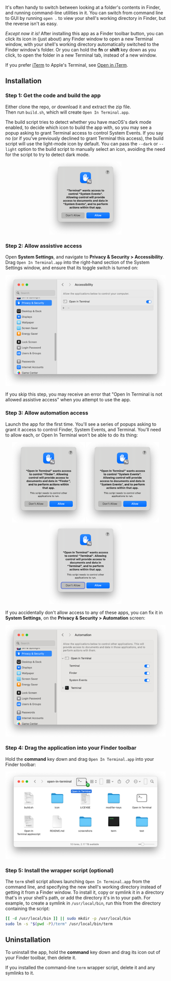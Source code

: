 It's often handy to switch between looking at a folder's contents in Finder, and running command-line utilities in it. You can switch from command line to GUI by running `open .` to view your shell's working directory in Finder, but the reverse isn't as easy.

*Except now it is!* After installing this app as a Finder toolbar button, you can click its icon in (just about) any Finder window to open a new Terminal window, with your shell's working directory automatically switched to the Finder window's folder. Or you can hold the **fn** or **shift** key down as you click, to open the folder in a new Terminal tab, instead of a new window.

If you prefer [iTerm](https://iterm2.com) to Apple's Terminal, see [Open in iTerm](https://github.com/jakshin/open-in-iterm).


## Installation

### Step 1: Get the code and build the app

Either clone the repo, or download it and extract the zip file.   
Then run `build.sh`, which will create `Open In Terminal.app`.

The build script tries to detect whether you have macOS's dark mode enabled, to decide which icon to build the app with, so you may see a popup asking to grant Terminal access to control System Events. If you say no (or if you've previously declined to grant Terminal this access), the build script will use the light-mode icon by default. You can pass the `--dark` or `--light` option to the build script to manually select an icon, avoiding the need for the script to try to detect dark mode.

<div align="center">
	<img width=228 alt="Screenshot of popup" src="screenshots/terminal-control-system-events.png">
</div>

### Step 2: Allow assistive access

Open **System Settings**, and navigate to **Privacy & Security > Accessibility**. Drag `Open In Terminal.app` into the right-hand section of the System Settings window, and ensure that its toggle switch is turned on:

<div align="center">
	<img width=531 alt="Screenshot of Accessibility settings" src="screenshots/accessibility-settings.png">
</div>

If you skip this step, you may receive an error that "Open In Terminal is not allowed assistive access" when you attempt to use the app.

### Step 3: Allow automation access

Launch the app for the first time. You'll see a series of popups asking to grant it access to control Finder, System Events, and Terminal. You'll need to allow each, or Open In Terminal won't be able to do its thing:

<div align="center">
	<img width=228 alt="Screenshot of popup" src="screenshots/control-finder.png">
	<img width=228 alt="Screenshot of popup" src="screenshots/control-system-events.png">
	<img width=228 alt="Screenshot of popup" src="screenshots/control-terminal.png">
</div>

If you accidentally don't allow access to any of these apps, you can fix it in **System Settings**, on the **Privacy & Security > Automation** screen:

<div align="center">
	<img width=531 alt="Screenshot of Automation settings" src="screenshots/automation-settings.png">
</div>

### Step 4: Drag the application into your Finder toolbar

Hold the **command** key down and drag `Open In Terminal.app` into your Finder toolbar:

<div align="center">
	<img width=531 alt="Screenshot of holding Command and dragging" src="screenshots/hold-command-and-drag.png">
</div>

### Step 5: Install the wrapper script (optional)

The `term` shell script allows launching `Open In Terminal.app` from the command line, and specifying the new shell's working directory instead of getting it from a Finder window. To install it, copy or symlink it in a directory that's in your shell's path, or add the directory it's in to your path. For example, to create a symlink in `/usr/local/bin`, run this from the directory containing the script:

```bash
[[ -d /usr/local/bin ]] || sudo mkdir -p /usr/local/bin
sudo ln -s "$(pwd -P)/term" /usr/local/bin/term
```


## Uninstallation

To uninstall the app, hold the **command** key down and drag its icon out of your Finder toolbar, then delete it.

If you installed the command-line `term` wrapper script, delete it and any symlinks to it.
